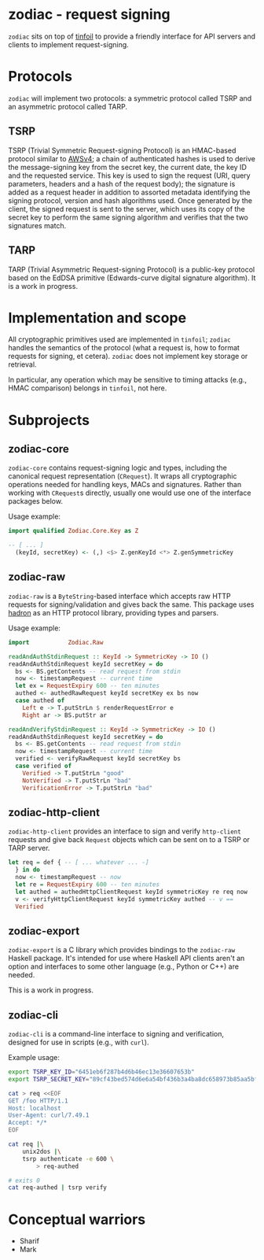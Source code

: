 zodiac - request signing
========================

`zodiac` sits on top of [tinfoil](https://github.com/ambiata/tinfoil)
to provide a friendly interface for API servers and clients to
implement request-signing.

Protocols
=========

`zodiac` will implement two protocols: a symmetric protocol called
TSRP and an asymmetric protocol called TARP.

TSRP
----

TSRP (Trivial Symmetric Request-signing Protocol) is an HMAC-based
protocol similar to
[AWSv4](https://docs.aws.amazon.com/general/latest/gr/sigv4_signing.html);
a chain of authenticated hashes is used to derive the message-signing
key from the secret key, the current date, the key ID and the
requested service. This key is used to sign the request (URI, query
parameters, headers and a hash of the request body); the signature is
added as a request header in addition to assorted metadata identifying
the signing protocol, version and hash algorithms used. Once generated
by the client, the signed request is sent to the server, which uses
its copy of the secret key to perform the same signing algorithm and
verifies that the two signatures match.

TARP
----

TARP (Trivial Asymmetric Request-signing Protocol) is a public-key
protocol based on the EdDSA primitive (Edwards-curve digital signature
algorithm). It is a work in progress.

Implementation and scope
========================

All cryptographic primitives used are implemented in `tinfoil`;
`zodiac` handles the semantics of the protocol (what a request is,
how to format requests for signing, et cetera). `zodiac` does not
implement key storage or retrieval.

In particular, any operation which may be sensitive to timing attacks
(e.g., HMAC comparison) belongs in `tinfoil`, not here.

Subprojects
===========

zodiac-core
-----------

`zodiac-core` contains request-signing logic and types, including the
canonical request representation (`CRequest`). It wraps all
cryptographic operations needed for handling keys, MACs and
signatures. Rather than working with `CRequest`s directly, usually one
would use one of the interface packages below.

Usage example:

```haskell
import qualified Zodiac.Core.Key as Z

-- [ ... ]
  (keyId, secretKey) <- (,) <$> Z.genKeyId <*> Z.genSymmetricKey
```

zodiac-raw
----------

`zodiac-raw` is a `ByteString`-based interface which accepts raw HTTP
requests for signing/validation and gives back the same. This package
uses [hadron](https://github.com/ambiata/hadron) as an HTTP protocol
library, providing types and parsers.

Usage example:

```haskell
import           Zodiac.Raw

readAndAuthStdinRequest :: KeyId -> SymmetricKey -> IO ()
readAndAuthStdinRequest keyId secretKey = do
  bs <- BS.getContents -- read request from stdin
  now <- timestampRequest -- current time
  let ex = RequestExpiry 600 -- ten minutes
  authed <- authedRawRequest keyId secretKey ex bs now
  case authed of
    Left e -> T.putStrLn $ renderRequestError e
    Right ar -> BS.putStr ar

readAndVerifyStdinRequest :: KeyId -> SymmetricKey -> IO ()
readAndAuthStdinRequest keyId secretKey = do
  bs <- BS.getContents -- read request from stdin
  now <- timestampRequest -- current time
  verified <- verifyRawRequest keyId secretKey bs
  case verified of
    Verified -> T.putStrLn "good"
    NotVerified -> T.putStrLn "bad"
    VerificationError -> T.putStrLn "bad"
```

zodiac-http-client
------------------

`zodiac-http-client` provides an interface to sign and verify
`http-client` requests and give back `Request` objects which can be
sent on to a TSRP or TARP server.

```haskell
let req = def { -- [ ... whatever ... -]
  } in do
  now <- timestampRequest -- now
  let re = RequestExpiry 600 -- ten minutes
  let authed = authedHttpClientRequest keyId symmetricKey re req now
  v <- verifyHttpClientRequest keyId symmetricKey authed -- v ==
  Verified
```

zodiac-export
-------------

`zodiac-export` is a C library which provides bindings to the
`zodiac-raw` Haskell package. It's intended for use where Haskell API
clients aren't an option and interfaces to some other language (e.g.,
Python or C++) are needed.

This is a work in progress.

zodiac-cli
----------

`zodiac-cli` is a command-line interface to signing and verification,
designed for use in scripts (e.g., with `curl`).

Example usage:

```sh
export TSRP_KEY_ID="6451eb6f287b4d6b46ec13e36607653b"
export TSRP_SECRET_KEY="89cf43bed574d6e6a54bf436b3a4ba8dc658973b85aa5bfc80f05e38e01d28d7"

cat > req <<EOF
GET /foo HTTP/1.1
Host: localhost
User-Agent: curl/7.49.1
Accept: */*
EOF

cat req |\
    unix2dos |\
    tsrp authenticate -e 600 \
        > req-authed

# exits 0
cat req-authed | tsrp verify
```

Conceptual warriors
===================

 - Sharif
 - Mark
